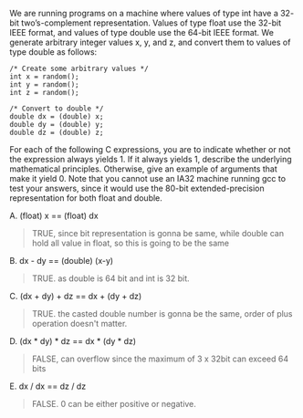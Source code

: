 We are running programs on a machine where values of type int have a 32-
bit two’s-complement representation. Values of type float use the 32-bit IEEE
format, and values of type double use the 64-bit IEEE format.
We generate arbitrary integer values x, y, and z, and convert them to values
of type double as follows:

```
/* Create some arbitrary values */
int x = random();
int y = random();
int z = random();

/* Convert to double */
double dx = (double) x;
double dy = (double) y;
double dz = (double) z;
```

For each of the following C expressions, you are to indicate whether or
not the expression always yields 1. If it always yields 1, describe the underlying
mathematical principles. Otherwise, give an example of arguments that make
it yield 0. Note that you cannot use an IA32 machine running gcc to test your
answers, since it would use the 80-bit extended-precision representation for both
float and double.

A. (float) x == (float) dx
> TRUE, since bit representation is gonna be same, while double can hold all value in float, so this is going to be the same

B. dx - dy == (double) (x-y)
> TRUE. as double is 64 bit and int is 32 bit.

C. (dx + dy) + dz == dx + (dy + dz)
> TRUE. the casted double number is gonna be the same, order of plus operation doesn't matter.

D. (dx * dy) * dz == dx * (dy * dz)
> FALSE, can overflow since the maximum of 3 x 32bit can exceed 64 bits

E. dx / dx == dz / dz
> FALSE. 0 can be either positive or negative.